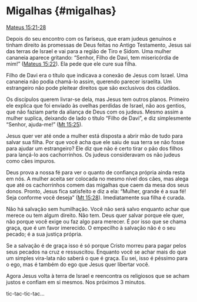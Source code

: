 # Migalhas {#migalhas}

[Mateus 15:21-28](http://bibliaonline.com.br/acf/mt/15/21-28)

Depois do seu encontro com os fariseus, que eram judeus genuínos e tinham direito às promessas de Deus feitas no Antigo Testamento, Jesus sai das terras de Israel e vai para a região de Tiro e Sidom. Uma mulher cananeia aparece gritando: “Senhor, Filho de Davi, tem misericórdia de mim!” ([Mateus 15:22](http://bibliaonline.com.br/acf/mt/15/22)). Ela pede que ele cure sua filha.

Filho de Davi era o título que indicava a conexão de Jesus com Israel. Uma cananeia não podia chamá-lo assim, querendo parecer israelita. Um estrangeiro não pode pleitear direitos que são exclusivos dos cidadãos.

Os discípulos querem livrar-se dela, mas Jesus tem outros planos. Primeiro ele explica que foi enviado às ovelhas perdidas de Israel, não aos gentios, que não faziam parte da aliança de Deus com os judeus. Mesmo assim a mulher suplica, deixando de lado o título “Filho de Davi”, e diz simplesmente “Senhor, ajuda-me!” ([Mt 15:25](http://bibliaonline.com.br/acf/mt/15/25)).

Jesus quer ver até onde a mulher está disposta a abrir mão de tudo para salvar sua filha. Por que você acha que ele saiu de sua terra se não fosse para ajudar um estrangeiro? Ele diz que não é certo tirar o pão dos filhos para lançá-lo aos cachorrinhos. Os judeus consideravam os não judeus como cães impuros.

Deus prova a nossa fé para ver o quanto de confiança própria ainda resta em nós. A mulher aceita ser colocada no mesmo nível dos cães, mas alega que até os cachorrinhos comem das migalhas que caem da mesa dos seus donos. Pronto, Jesus fica satisfeito e diz a ela: “Mulher, grande é a sua fé! Seja conforme você deseja” ([Mt 15:28](http://bibliaonline.com.br/acf/mt/15/28)). Imediatamente sua filha é curada.

Não há salvação sem humilhação. Você não será salvo enquanto achar que merece ou tem algum direito. Não tem. Deus quer salvar porque ele quer, não porque você exige ou faz algo para merecer. É por isso que se chama graça, que é um favor imerecido. O empecilho à salvação não é o seu pecado; é a sua justiça própria.

Se a salvação é de graça isso é só porque Cristo morreu para pagar pelos seus pecados na cruz e ressuscitou. Enquanto você se achar mais do que um simples vira-lata não saberá o que é graça. Eu sei, isso é péssimo para o ego, mas é também do ego que Jesus quer libertar você.

Agora Jesus volta à terra de Israel e reencontra os religiosos que se acham justos e confiam em si mesmos. Nos próximos 3 minutos.

tic-tac-tic-tac...